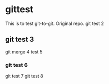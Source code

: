 # gittest
This is to test git-to-git.
Original repo.
git test 2 

## git test 3
git merge 4
test 5

### git test 6

git test 7
git test 8
